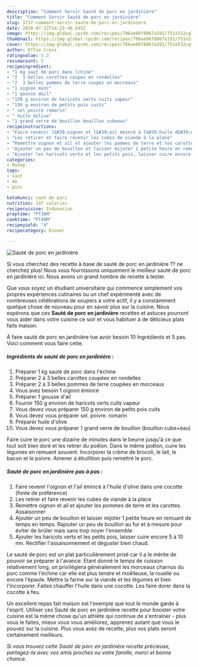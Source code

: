 ```yaml
---
description: "Comment Servir Sauté de porc en jardinière"
title: "Comment Servir Sauté de porc en jardinière"
slug: 3737-comment-servir-saute-de-porc-en-jardiniere
date: 2020-07-22T14:23:46.545Z
image: https://img-global.cpcdn.com/recipes/786ae86f8067a191/751x532cq70/saute-de-porc-en-jardiniere-photo-principale-de-la-recette.jpg
thumbnail: https://img-global.cpcdn.com/recipes/786ae86f8067a191/751x532cq70/saute-de-porc-en-jardiniere-photo-principale-de-la-recette.jpg
cover: https://img-global.cpcdn.com/recipes/786ae86f8067a191/751x532cq70/saute-de-porc-en-jardiniere-photo-principale-de-la-recette.jpg
author: Effie Cross
ratingvalue: 3.3
reviewcount: 5
recipeingredient:
- "1 kg saut de porc dans lchine"
- "2  3 belles carottes coupes en rondelles"
- "2  3 belles pommes de terre coupes en morceaux"
- "1 oignon minc"
- "1 gousse dail"
- "150 g environ de haricots verts cuits vapeur"
- "150 g environ de petits pois cuits"
- " sel poivre romarin"
- " huile dolive"
- "1 grand verre de bouillon bouillon cubeeau"
recipeinstructions:
- "Faire revenir l&#39;oignon et l&#39;ail émincé à l&#39;huile d&#39;olive dans une cocotte (fonte de préférence)"
- "Les retirer et faire revenir les cubes de viande à la place"
- "Remettre oignon et ail et ajouter les pommes de terre et les carottes. Assaisonner"
- "Ajouter un peu de bouillon et laisser mijoter 1 petite heure en remuant de temps en temps. Rajouter un peu de bouillon au fur et à mesure pour éviter de brûler mais sans trop noyer l&#39;ensemble"
- "Ajouter les haricots verts et les petits pois, laisser cuire encore 5 à 10 mn. Rectifier l&#39;assaisonnement et déguster bien chaud."
categories:
- Resep
tags:
- saut
- de
- porc

katakunci: saut de porc 
nutrition: 147 calories
recipecuisine: Indonesian
preptime: "PT36M"
cooktime: "PT48M"
recipeyield: "4"
recipecategory: Dinner

---
```



![Sauté de porc en jardinière](https://img-global.cpcdn.com/recipes/786ae86f8067a191/751x532cq70/saute-de-porc-en-jardiniere-photo-principale-de-la-recette.jpg)

Si vous cherchez des recette à base de sauté de porc en jardinière ?? ne cherchez plus! Nous vous fournissons uniquement le meilleur sauté de porc en jardinière ici. Nous avons un grand nombre de recette à tester.

Que vous soyez un étudiant universitaire qui commence simplement vos propres expériences culinaires ou un chef expérimenté avec de nombreuses célébrations de soupers à votre actif, il y a constamment quelque chose de nouveau pour en savoir plus sur la cuisine. Nous espérons que ces <strong> Sauté de porc en jardinière </strong> recettes et astuces pourront vous aider dans votre cuisine ce soir et vous habituer à de délicieux plats faits maison.

<!--inarticleads1-->

À faire sauté de porc en jardinière tue avoir besoin 10 Ingrédients et 5 pas. Voici comment vous faire cette.

##### Ingrédients de sauté de porc en jardinière :

1. Préparer 1 kg sauté de porc dans l&#39;échine
1. Préparer 2 à 3 belles carottes coupées en rondelles
1. Préparer 2 à 3 belles pommes de terre coupées en morceaux
1. Vous avez besoin 1 oignon émincé
1. Préparer 1 gousse d&#39;ail
1. Fournir 150 g environ de haricots verts cuits vapeur
1. Vous devez vous préparer 150 g environ de petits pois cuits
1. Vous devez vous préparer  sel. poivre. romarin
1. Préparer  huile d&#39;olive
1. Vous devez vous préparer 1 grand verre de bouillon (bouillon cube+eau)


Faire cuire le porc une dizaine de minutes dans le beurre jusqu&#39;à ce que tout soit bien doré et les retirer du poêlon. Dans le même poêlon, cuire les légumes en remuant souvent. Incorporer la crème de brocoli, le lait, le bacon et le poivre. Amener à ébullition puis remettre le porc. 

<!--inarticleads2-->

##### Sauté de porc en jardinière pas à pas :

1. Faire revenir l&#39;oignon et l&#39;ail émincé à l&#39;huile d&#39;olive dans une cocotte (fonte de préférence)
1. Les retirer et faire revenir les cubes de viande à la place
1. Remettre oignon et ail et ajouter les pommes de terre et les carottes. Assaisonner
1. Ajouter un peu de bouillon et laisser mijoter 1 petite heure en remuant de temps en temps. Rajouter un peu de bouillon au fur et à mesure pour éviter de brûler mais sans trop noyer l&#39;ensemble
1. Ajouter les haricots verts et les petits pois, laisser cuire encore 5 à 10 mn. Rectifier l&#39;assaisonnement et déguster bien chaud.


Le sauté de porc est un plat particulièrement prisé car il a le mérite de pouvoir se préparer à l&#39;avance. Etant donné le temps de cuisson relativement long, on privilégiera généralement les morceaux charnus du porc comme l&#39;échine car elle est plus tendre et moêlleuse, la rouelle ou encore l&#39;épaule. Mettre la farine sur la viande et les légumes et bien l&#39;incorporer. Faites chauffer l&#39;huile dans une cocotte. Les faire dorer dans la cocotte à feu. 

<!--inarticleads1-->

<p>
Un excellent repas fait maison est l'exemple que tout le monde garde à l'esprit. Utiliser ces Sauté de porc en jardinière recette pour booster votre cuisine est la même chose qu'un athlète qui continue de s'entraîner - plus vous le faites, mieux vous vous améliorez, apprenez autant que vous le pouvez sur la cuisine. Plus vous avez de recette, plus vos plats seront certainement meilleurs.
</p>

<p>
<i>Si vous trouvez cette Sauté de porc en jardinière recette précieuse, partagez-la avec vos amis proches ou votre famille, merci et bonne chance.</i>
</p>
